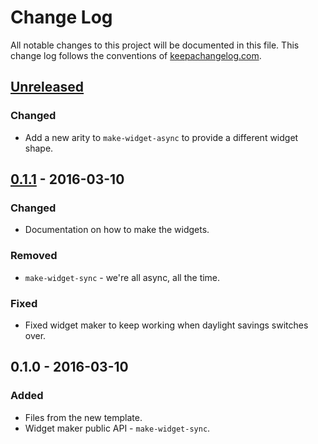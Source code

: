 # Change Log
All notable changes to this project will be documented in this file. This change log follows the conventions of [keepachangelog.com](http://keepachangelog.com/).

## [Unreleased]
### Changed
- Add a new arity to `make-widget-async` to provide a different widget shape.

## [0.1.1] - 2016-03-10
### Changed
- Documentation on how to make the widgets.

### Removed
- `make-widget-sync` - we're all async, all the time.

### Fixed
- Fixed widget maker to keep working when daylight savings switches over.

## 0.1.0 - 2016-03-10
### Added
- Files from the new template.
- Widget maker public API - `make-widget-sync`.

[Unreleased]: https://github.com/your-name/try/compare/0.1.1...HEAD
[0.1.1]: https://github.com/your-name/try/compare/0.1.0...0.1.1
